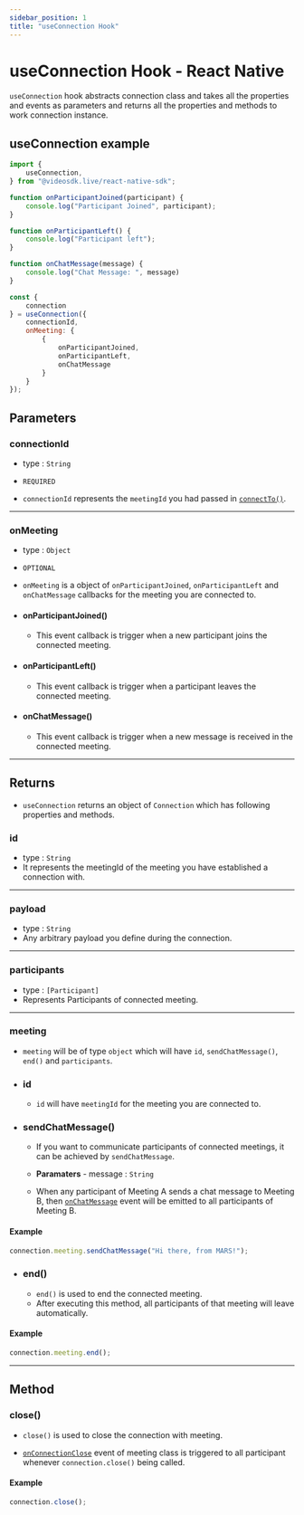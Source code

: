 ```yaml
---
sidebar_position: 1
title: "useConnection Hook"
---
```


# useConnection Hook - React Native

`useConnection` hook abstracts connection class and takes all the properties and events as parameters and returns all the properties and methods to work connection instance.

## useConnection example

```jsx title="useConnection react hook"
import {
    useConnection,
} from "@videosdk.live/react-native-sdk";

function onParticipantJoined(participant) {
    console.log("Participant Joined", participant);
}

function onParticipantLeft() {
    console.log("Participant left");
}

function onChatMessage(message) {
    console.log("Chat Message: ", message)
}

const {
    connection
} = useConnection({
    connectionId,
    onMeeting: {
        {
            onParticipantJoined,
            onParticipantLeft,
            onChatMessage
        }
    }
});
```

## Parameters

### connectionId

- type : `String`
- `REQUIRED`

- `connectionId` represents the `meetingId` you had passed in [`connectTo()`](./use-meeting/methods#connectto).

---

### onMeeting

- type : `Object`
- `OPTIONAL`

- `onMeeting` is a object of `onParticipantJoined`, `onParticipantLeft` and `onChatMessage` callbacks for the meeting you are connected to.

- #### onParticipantJoined()

  - This event callback is trigger when a new participant joins the connected meeting.

- #### onParticipantLeft()

  - This event callback is trigger when a participant leaves the connected meeting.

- #### onChatMessage()

  - This event callback is trigger when a new message is received in the connected meeting.

---

## Returns

- `useConnection` returns an object of `Connection` which has following properties and methods.

### id

- type : `String`
- It represents the meetingId of the meeting you have established a connection with.

---

### payload

- type : `String`
- Any arbitrary payload you define during the connection.

---

### participants

- type : `[Participant]`
- Represents Participants of connected meeting.

---

### meeting

- `meeting` will be of type `object` which will have `id`, `sendChatMessage()`, `end()` and `participants`.

- ### id

  - `id` will have `meetingId` for the meeting you are connected to.

- ### sendChatMessage()

  - If you want to communicate participants of connected meetings, it can be achieved by `sendChatMessage`.

  - **Paramaters** - message : `String`

  - When any participant of Meeting A sends a chat message to Meeting B, then [`onChatMessage`](#onchatmessage) event will be emitted to all participants of Meeting B.

#### Example

```js
connection.meeting.sendChatMessage("Hi there, from MARS!");
```

- ### end()

  - `end()` is used to end the connected meeting.
  - After executing this method, all participants of that meeting will leave automatically.

#### Example

```js
connection.meeting.end();
```

---

## Method

### close()

- `close()` is used to close the connection with meeting.

- [`onConnectionClose`](./use-meeting/events#onconnectionclose) event of meeting class is triggered to all participant whenever `connection.close()` being called.

#### Example

```js
connection.close();
```
